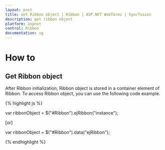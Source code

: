 ```yaml
---
layout: post
title: Get Ribbon object | Ribbon | ASP.NET Webforms | Syncfusion
description: get ribbon object
platform: aspnet
control: Ribbon
documentation: ug
---
```


# How to

## Get Ribbon object

After Ribbon initialization, Ribbon object is stored in a container element of Ribbon. To access Ribbon object, you can use the following code example.

{% highlight js %}

var ribbonObject = $("#Ribbon").ejRibbon("instance");

[or]

var ribbonObject = $("#Ribbon").data("ejRibbon");

{% endhighlight %}